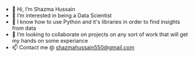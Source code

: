 - 👋 Hi, I’m Shazma Hussain
- 👀 I’m interested in being a Data Scientist
- 🌱 I know how to use Python and it's libraries in order to find insights from data
- 💞️ I’m looking to collaborate on projects on any sort of work that will get my hands on some experiance
- 📫 Contact me @ shazmahussain550@gmail.com


